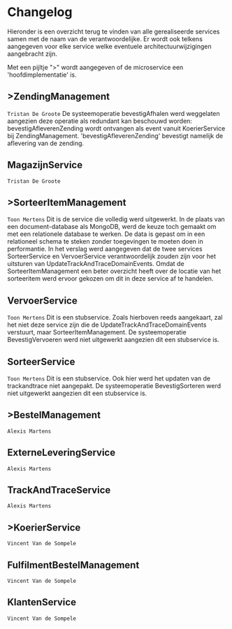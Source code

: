# Changelog

Hieronder is een overzicht terug te vinden van alle gerealiseerde services samen met de naam van de verantwoordelijke.
Er wordt ook telkens aangegeven voor elke service welke eventuele architectuurwijzigingen aangebracht zijn.

Met een pijltje ">" wordt aangegeven of de microservice een 'hoofdimplementatie' is.

## >**ZendingManagement** 
`Tristan De Groote`
De systeemoperatie bevestigAfhalen werd weggelaten aangezien deze operatie als redundant kan beschouwd worden: bevestigAfleverenZending wordt ontvangen als event vanuit KoerierService bij ZendingManagement. 'bevestigAfleverenZending' bevestigt namelijk de aflevering van de zending.
## MagazijnService
`Tristan De Groote`

## >**SorteerItemManagement**
`Toon Mertens`
Dit is de service die volledig werd uitgewerkt.
In de plaats van een document-database als MongoDB, werd de keuze toch gemaakt om met een relationele database te werken. De data is gepast om in een relationeel schema te steken zonder toegevingen te moeten doen in  performantie. 
In het verslag werd aangegeven dat de twee services SorteerService en VervoerService verantwoordelijk zouden zijn voor het uitsturen van UpdateTrackAndTraceDomainEvents. Omdat de SorteerItemManagement een beter overzicht heeft over de locatie van het sorteeritem werd ervoor gekozen om dit in deze service af te handelen. 

## VervoerService
`Toon Mertens`
Dit is een stubservice. Zoals hierboven reeds aangekaart, zal het niet deze service zijn die de UpdateTrackAndTraceDomainEvents verstuurt, maar SorteerItemManagement. 
De systeemoperatie BevestigVervoeren werd niet uitgewerkt aangezien dit een stubservice is.
## SorteerService
`Toon Mertens`
Dit is een stubservice. Ook hier werd het updaten van de trackandtrace niet aangepakt. 
De systeemoperatie BevestigSorteren werd niet uitgewerkt aangezien dit een stubservice is.
## >**BestelManagement**
`Alexis Martens`

## ExterneLeveringService
`Alexis Martens`

## TrackAndTraceService
`Alexis Martens`

## >**KoerierService**
`Vincent Van de Sompele`

## FulfilmentBestelManagement
`Vincent Van de Sompele`

## KlantenService
`Vincent Van de Sompele`

